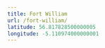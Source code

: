 ```yaml
---
title: Fort William
url: /fort-william/
latitude: 56.817828500000005
longitude: -5.110974000000001
---
```

